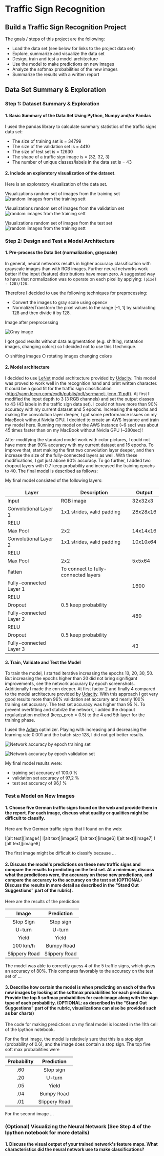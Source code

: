 # **Traffic Sign Recognition** 


## **Build a Traffic Sign Recognition Project**

The goals / steps of this project are the following:
* Load the data set (see below for links to the project data set)
* Explore, summarize and visualize the data set
* Design, train and test a model architecture
* Use the model to make predictions on new images
* Analyze the softmax probabilities of the new images
* Summarize the results with a written report

## **Data Set Summary & Exploration**

### Step 1: Dataset Summary & Exploration

#### 1. Basic Summary of the Data Set Using Python, Numpy and/or Pandas

I used the pandas library to calculate summary statistics of the traffic
signs data set:

* The size of training set is  = 34799
* The size of the validation set is = 4410
* The size of test set is  = 12630
* The shape of a traffic sign image is = (32, 32, 3)
* The number of unique classes/labels in the data set is = 43

#### 2. Include an exploratory visualization of the dataset.

Here is an exploratory visualization of the data set.

Visualizations random set of images from the training set
![random iimages from the training sett](images/1_training_dataset.png)

Visualizations random set of images from the validation set
![random iimages from the training sett](images/1_validation_dataset.png)

Visualizations random set of images from the test set
![random iimages from the training sett](images/1_test_dataset.png)

### Step 2: Design and Test a Model Architecture

#### 1. Pre-process the Data Set (normalization, grayscale)

In general, neural networks results in higher accuracy classification with grayscale images than with RGB images. Further neural networks work better if the input (feature) distributions have mean zero. A suggested way to have that normalization was to operate on each pixel by applying: `(pixel - 128)/128.`

Therefore I decided to use the following techniques for preprocessing:

- Convert the images to gray scale using opencv
- Normalize/Transform the pixel values to the range [-1, 1] by subtracting 128 and then divide it by 128.

Image after preprocessing

![Gray image](images/2_preprocessing.png)

I got good results without data augmentation (e.g. shifting, rotatation images, changing colors)  so I decided not to use this I technique.

○ shifting images
○ rotating images
changing colors

#### 2. Model architecture

I decided to use [LeNet](http://yann.lecun.com/exdb/lenet/) model architecture provided by [Udacity](https://github.com/udacity/CarND-LeNet-Lab). This model was proved to work well in the recognition hand and print written character. It could be a good fit for the traffic sign classification (http://yann.lecun.com/exdb/publis/pdf/sermanet-ijcnn-11.pdf).
At first I modified the input depth to 3 (3 RGB channels) and set the output classes to 43 (43 labels in the traffic sign data set). I could not have more than 90% accuracy with my current dataset and 5 epochs.
Increasing the epochs and making the convolution layer deeper, I got some performance issues on my MacBook without Nvidia GPU. I decided to create an AWS Instance and train my model here. Running my model on the AWS Instance (~6 sec) was about 45 times faster than on my MacBook without Nvidia GPU (~280sec)!


After modifying the standard model work with color pictures, I could not have more than 90% accuracy with my current dataset and 15 epochs. To improve that, start making the first two convolution layer deeper, and then increase the size of the fully-connected layers as well. With these modifications, I got just above 90% accuracy. To go further, I added two dropout layers with 0.7 keep probability and increased the training epochs to 40. The final model is described as follows:

My final model consisted of the following layers:

|Layer | Description|Output|
|------|------------|------|
|Input | RGB image| 32x32x3|
|Convolutional Layer 1 | 1x1 strides, valid padding | 28x28x16|
|RELU| | |
|Max Pool| 2x2 | 14x14x16|
|Convolutional Layer 2 | 1x1 strides, valid padding | 10x10x64|
|RELU| | |
|Max Pool | 2x2 | 5x5x64|
|Fatten| To connect to fully-connected layers |
|Fully-connected Layer 1| | 1600|
|RELU| | |
|Dropout| 0.5 keep probability ||
|Fully-connected Layer 2| | 480
|RELU| | |
|Dropout| 0.5 keep probability||
|Fully-connected Layer 3| | 43
 


#### 3. Train, Validate and Test the Model

To train the model, I started iterative increasing the epochs 10, 20, 30, 50. But increasing the epochs higher than 20 did not bring signifigant improvements, see the network accurary by epoch screenshots.
Additionally I made the cnn deeper. At first factor 2 and finally 4 compared to the model architecture provided by [Udacity](https://github.com/udacity/CarND-LeNet-Lab).
With this approach I got very good results more than 96% validation set accurary and nearly 100% training set accurary. The test set accuracy was higher than 95 %.
To prevent overfitting and stabilze the network, I added the dropout regularization method (keep_prob = 0.5) to the 4 and 5th layer for the training phase.

I used the  [Adam](http://sebastianruder.com/optimizing-gradient-descent/index.html#adam) optimizer. Playing with increasing and decreasing the learning rate 0.001 and the batch size 128, I did not get better results.

![Network accuracy by epoch training set](images/2_epoch_training_set.png)

![Network accuracy by epoch validation set](images/2_epoch_training_set.png)

My final model results were:
* training set accuracy of 100.0 %
* validation set accuracy of 97,2 %
* test set accuracy of 96,1 %


### Test a Model on New Images

#### 1. Choose five German traffic signs found on the web and provide them in the report. For each image, discuss what quality or qualities might be difficult to classify.

Here are five German traffic signs that I found on the web:

![alt text][image4] ![alt text][image5] ![alt text][image6] 
![alt text][image7] ![alt text][image8]

The first image might be difficult to classify because ...

#### 2. Discuss the model's predictions on these new traffic signs and compare the results to predicting on the test set. At a minimum, discuss what the predictions were, the accuracy on these new predictions, and compare the accuracy to the accuracy on the test set (OPTIONAL: Discuss the results in more detail as described in the "Stand Out Suggestions" part of the rubric).

Here are the results of the prediction:

| Image			        |     Prediction	        					| 
|:---------------------:|:---------------------------------------------:| 
| Stop Sign      		| Stop sign   									| 
| U-turn     			| U-turn 										|
| Yield					| Yield											|
| 100 km/h	      		| Bumpy Road					 				|
| Slippery Road			| Slippery Road      							|


The model was able to correctly guess 4 of the 5 traffic signs, which gives an accuracy of 80%. This compares favorably to the accuracy on the test set of ...

#### 3. Describe how certain the model is when predicting on each of the five new images by looking at the softmax probabilities for each prediction. Provide the top 5 softmax probabilities for each image along with the sign type of each probability. (OPTIONAL: as described in the "Stand Out Suggestions" part of the rubric, visualizations can also be provided such as bar charts)

The code for making predictions on my final model is located in the 11th cell of the Ipython notebook.

For the first image, the model is relatively sure that this is a stop sign (probability of 0.6), and the image does contain a stop sign. The top five soft max probabilities were

| Probability         	|     Prediction	        					| 
|:---------------------:|:---------------------------------------------:| 
| .60         			| Stop sign   									| 
| .20     				| U-turn 										|
| .05					| Yield											|
| .04	      			| Bumpy Road					 				|
| .01				    | Slippery Road      							|


For the second image ... 

### (Optional) Visualizing the Neural Network (See Step 4 of the Ipython notebook for more details)
#### 1. Discuss the visual output of your trained network's feature maps. What characteristics did the neural network use to make classifications?


